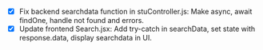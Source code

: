 - [x] Fix backend searchdata function in stuController.js: Make async, await findOne, handle not found and errors.
- [x] Update frontend Search.jsx: Add try-catch in searchData, set state with response.data, display searchdata in UI.
